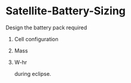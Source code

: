 # Satellite-Battery-Sizing

Design the battery pack required 

1) Cell configuration

2) Mass

3) W-hr 

   during eclipse.
